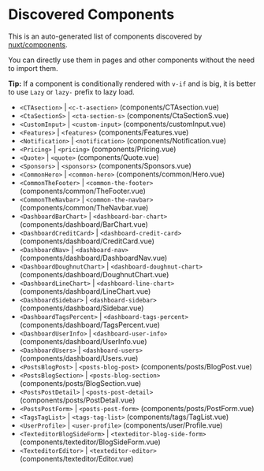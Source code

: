# Discovered Components

This is an auto-generated list of components discovered by [nuxt/components](https://github.com/nuxt/components).

You can directly use them in pages and other components without the need to import them.

**Tip:** If a component is conditionally rendered with `v-if` and is big, it is better to use `Lazy` or `lazy-` prefix to lazy load.

- `<CTAsection>` | `<c-t-asection>` (components/CTAsection.vue)
- `<CtaSectionS>` | `<cta-section-s>` (components/CtaSectionS.vue)
- `<CustomInput>` | `<custom-input>` (components/customInput.vue)
- `<Features>` | `<features>` (components/Features.vue)
- `<Notification>` | `<notification>` (components/Notification.vue)
- `<Pricing>` | `<pricing>` (components/Pricing.vue)
- `<Quote>` | `<quote>` (components/Quote.vue)
- `<Sponsors>` | `<sponsors>` (components/Sponsors.vue)
- `<CommonHero>` | `<common-hero>` (components/common/Hero.vue)
- `<CommonTheFooter>` | `<common-the-footer>` (components/common/TheFooter.vue)
- `<CommonTheNavbar>` | `<common-the-navbar>` (components/common/TheNavbar.vue)
- `<DashboardBarChart>` | `<dashboard-bar-chart>` (components/dashboard/BarChart.vue)
- `<DashboardCreditCard>` | `<dashboard-credit-card>` (components/dashboard/CreditCard.vue)
- `<DashboardNav>` | `<dashboard-nav>` (components/dashboard/DashboardNav.vue)
- `<DashboardDoughnutChart>` | `<dashboard-doughnut-chart>` (components/dashboard/DoughnutChart.vue)
- `<DashboardLineChart>` | `<dashboard-line-chart>` (components/dashboard/LineChart.vue)
- `<DashboardSidebar>` | `<dashboard-sidebar>` (components/dashboard/Sidebar.vue)
- `<DashboardTagsPercent>` | `<dashboard-tags-percent>` (components/dashboard/TagsPercent.vue)
- `<DashboardUserInfo>` | `<dashboard-user-info>` (components/dashboard/UserInfo.vue)
- `<DashboardUsers>` | `<dashboard-users>` (components/dashboard/Users.vue)
- `<PostsBlogPost>` | `<posts-blog-post>` (components/posts/BlogPost.vue)
- `<PostsBlogSection>` | `<posts-blog-section>` (components/posts/BlogSection.vue)
- `<PostsPostDetail>` | `<posts-post-detail>` (components/posts/PostDetail.vue)
- `<PostsPostForm>` | `<posts-post-form>` (components/posts/PostForm.vue)
- `<TagsTagList>` | `<tags-tag-list>` (components/tags/TagList.vue)
- `<UserProfile>` | `<user-profile>` (components/user/Profile.vue)
- `<TexteditorBlogSideForm>` | `<texteditor-blog-side-form>` (components/texteditor/BlogSideForm.vue)
- `<TexteditorEditor>` | `<texteditor-editor>` (components/texteditor/Editor.vue)
